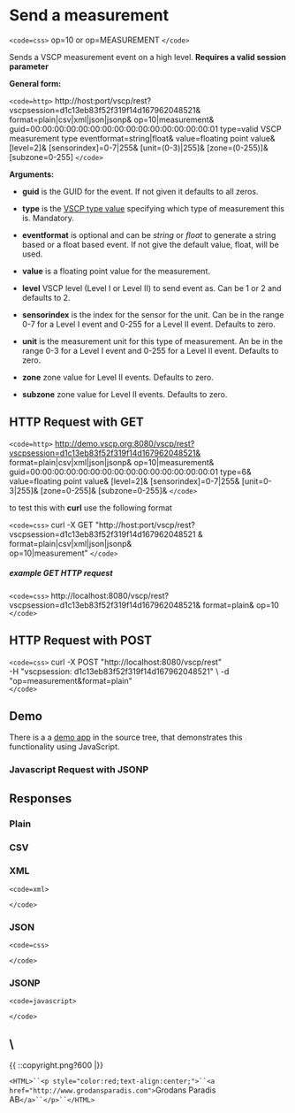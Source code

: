 # Send a measurement

`<code=css>`
    op=10 or op=MEASUREMENT
`</code>`  
    
Sends a VSCP measurement event on a high level. **Requires a valid session parameter**

**General form:**

`<code=http>`
http://host:port/vscp/rest?
    vscpsession=d1c13eb83f52f319f14d167962048521&
    format=plain|csv|xml|json|jsonp&
    op=10|measurement&
    guid=00:00:00:00:00:00:00:00:00:00:00:00:00:00:00:01
    type=valid VSCP measurement type
    eventformat=string|float&
    value=floating point value&
    [level=2]&
    [sensorindex]=0-7|255&
    [unit=(0-3)|255]&
    [zone=(0-255)]&
    [subzone=0-255]
`</code>`

**Arguments:**


*  **guid** is the GUID for the event. If not given it defaults to all zeros.

*  **type** is the [VSCP type value](http://www.vscp.org/docs/vscpspec/doku.php?id=class1.measurement) specifying which type of measurement this is. Mandatory.

*  **eventformat** is optional and can be *string* or *float* to generate a string based or a float based event. If not give the default value, float, will be used.

*  **value** is a floating point value for the measurement.

*  **level** VSCP level (Level I or Level II) to send event as. Can be 1 or 2 and defaults to 2.

*  **sensorindex** is the index for the sensor for the unit. Can be in the range 0-7 for a Level I event and 0-255 for a Level II event. Defaults to zero.

*  **unit** is the measurement unit for this type of measurement. An be in the range 0-3 for a Level I event and 0-255 for a Level II event. Defaults to zero.

*  **zone** zone value for Level II events. Defaults to zero.

*  **subzone** zone value for Level II events. Defaults to zero.

## HTTP Request with GET

`<code=http>`
http://demo.vscp.org:8080/vscp/rest?vscpsession=d1c13eb83f52f319f14d167962048521&
    format=plain|csv|xml|json|jsonp&
    op=10|measurement&
    guid=00:00:00:00:00:00:00:00:00:00:00:00:00:00:00:01
    type=6&
    value=floating point value&
    [level=2]&
    [sensorindex]=0-7|255&
    [unit=0-3|255]&
    [zone=0-255]&
    [subzone=0-255]&
`</code>`

to test this with **curl** use the following format

`<code=css>`
curl -X GET "http://host:port/vscp/rest? \
    vscpsession=d1c13eb83f52f319f14d167962048521 & \
    format=plain|csv|xml|json|jsonp& \
    op=10|measurement"
`</code>`

##### example GET HTTP request

`<code=css>`
    http://localhost:8080/vscp/rest?  
              vscpsession=d1c13eb83f52f319f14d167962048521&
              format=plain&
              op=10
`</code>`  

## HTTP Request with POST

`<code=css>`
curl -X POST "http://localhost:8080/vscp/rest" \
    -H "vscpsession: d1c13eb83f52f319f14d167962048521" \ 
    -d "op=measurement&format=plain"     
`</code>`

## Demo

There is a a [demo app](https///github.com/grodansparadis/vscp-ux/tree/master/rest) in the source tree, that demonstrates this functionality using JavaScript.

### Javascript Request with JSONP

## Responses

### Plain

	
	


### CSV

	
	


### XML

`<code=xml>`

`</code>`

### JSON

`<code=css>`

`</code>`

### JSONP

`<code=javascript>`

`</code>`

\\ 
----
{{  ::copyright.png?600  |}}

`<HTML>``<p style="color:red;text-align:center;">``<a href="http://www.grodansparadis.com">`Grodans Paradis AB`</a>``</p>``</HTML>`
